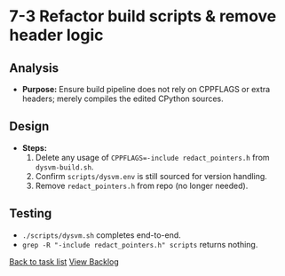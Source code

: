 # 7-3 Refactor build scripts & remove header logic

## Analysis
- **Purpose:** Ensure build pipeline does not rely on CPPFLAGS or extra headers; merely compiles the edited CPython sources.

## Design
- **Steps:**
  1. Delete any usage of `CPPFLAGS=-include redact_pointers.h` from `dysvm-build.sh`.
  2. Confirm `scripts/dysvm.env` is still sourced for version handling.
  3. Remove `redact_pointers.h` from repo (no longer needed).

## Testing
- `./scripts/dysvm.sh` completes end-to-end.
- `grep -R "-include redact_pointers.h" scripts` returns nothing.

[Back to task list](./tasks.md)
[View Backlog](../backlog.md#user-content-7) 